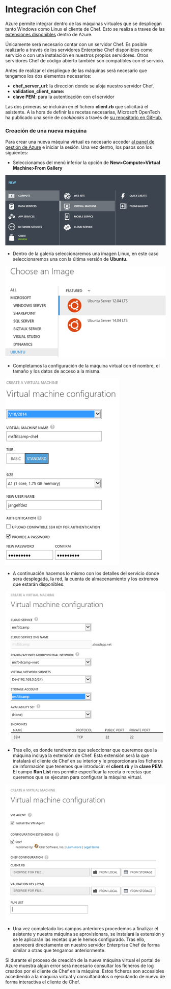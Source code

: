 # Integración con Chef

Azure permite integrar dentro de las máquinas virtuales que se despliegan tanto Windows como Linux el cliente de Chef. Esto se realiza a traves de las [extensiones disponibles](virtualmachines-extensions.md "Extensions Máquinas Virtuales") dentro de Azure.

Únicamente será necesario contar con un servidor Chef.  Es posible realizarlo a través de los servidores Enterprise Chef disponibles como servicio o con una instalación en nuestros propios servidores. Otros servidores Chef de código abierto también son compatibles con el servicio.

Antes de realizar el despliegue de las máquinas será necesario que tengamos los dos elementos necesarios:

- **chef_server_url**: la dirección donde se aloja nuestro servidor Chef.
- **validation_client_name:**
- **clave PEM**: para la autenticación con el servidor

Las dos primeras se incluirán en el fichero **client.rb** que solicitará el asistente. A la hora de definir las recetas necesarias, Microsoft OpenTech ha publicado una serie de *cookbooks* a través de [su repositorio en GitHub.](https://github.com/chef-partners/azure-cookbook "Repositorio Microsoft OpenTech")


### Creación de una nueva máquina

Para crear una nueva máquina virtual es necesario acceder [al panel de gestión de Azure](http://manage.windowsazure.com "Panel de gestión de Azure") e iniciar la sesión. Una vez dentro, los pasos son los siguientes:

- Seleccionamos del menú  inferior la opción de **New>Compute>Virtual Machine>From Gallery**

![Menú nuevo](images/automation-chef-Step1.png)

- Dentro de la galería seleccionaremos una imagen Linux, en este caso seleccionaremos una con la última versión de **Ubuntu**.

![Menú nuevo](images/automation-chef-Step2.png)

- Completamos la configuración de la máquina virtual con el nombre, el tamaño y los datos de acceso a la misma.

![Menú nuevo](images/automation-chef-Step3.png)

- A continuación hacemos lo mismo con los detalles del servicio donde sera desplegada, la red, la cuenta de almacenamiento y los extremos que estarán disponibles.

![Menú nuevo](images/automation-chef-Step4.png)

- Tras ello, es donde tendremos que seleccionar que queremos que la máquina incluya la extensión de Chef. Esta extensión será la que instalará el cliente de Chef en su interior y le proporcionara los ficheros de información que tenemos que introducir: el **client.rb** y la **clave PEM**. El campo **Run List** nos permite especificar la receta o recetas que queremos que se ejecuten para configurar la máquina virtual. 

![Menú nuevo](images/automation-chef-Step5.png)

- Una vez completado los campos anteriores procedemos a finalizar el asistente y nuestra máquina se aprovisionara, se instalará la extensión y se le aplicarán las recetas que le hemos configurado. Tras ello, aparecerá directamente en nuestro servidor Enterprise Chef de forma similar a otras que tengamos anteriormente.


Si durante el proceso de creación de la nueva máquina virtual el portal de Azure muestra algún error será necesario consultar los ficheros de log creados por el cliente de Chef en la máquina. Estos ficheros son accesibles accediendo a la máquina virtual y consultándolos o ejecutando de nuevo de forma interactiva el cliente de Chef.



